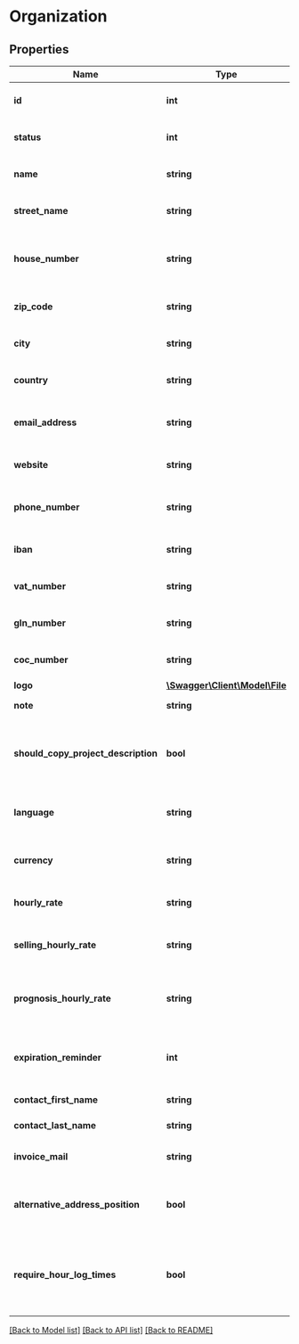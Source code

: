 # Organization

## Properties
Name | Type | Description | Notes
------------ | ------------- | ------------- | -------------
**id** | **int** | The organization ID. | [optional] 
**status** | **int** | The status of the organization. | [optional] 
**name** | **string** | The organization name. | [optional] 
**street_name** | **string** | The organization&#39;s street name. | [optional] 
**house_number** | **string** | The organization&#39;s house number (incl. additions). | [optional] 
**zip_code** | **string** | The organization&#39;s zip-code. | [optional] 
**city** | **string** | The organization&#39;s city. | [optional] 
**country** | **string** | The organization&#39;s country. | [optional] 
**email_address** | **string** | The organization&#39;s email address. | [optional] 
**website** | **string** | The organization&#39;s website. | [optional] 
**phone_number** | **string** | The organization&#39;s phone number. | [optional] 
**iban** | **string** | The organization&#39;s IBAN. | [optional] 
**vat_number** | **string** | The organization&#39;s vat number. | [optional] 
**gln_number** | **string** | The Global Location Number. | [optional] 
**coc_number** | **string** | The organization&#39;s coc number. | [optional] 
**logo** | [**\Swagger\Client\Model\File**](File.md) |  | [optional] 
**note** | **string** | Note field for organization. | [optional] 
**should_copy_project_description** | **bool** | True if the project description should be copied to an invoice. | [optional] 
**language** | **string** | The locale used by this organization, e.g.: nl-NL. | [optional] 
**currency** | **string** | The currency used by this organization, e.g.: EUR. | [optional] 
**hourly_rate** | **string** | The hourly rate for this organization. | [optional] 
**selling_hourly_rate** | **string** | The selling hourly rate for this organization. | [optional] 
**prognosis_hourly_rate** | **string** | The prognosis hourly rate for this organization. | [optional] 
**expiration_reminder** | **int** | The expiration reminder days for this organization. | [optional] 
**contact_first_name** | **string** | The contact first name. | [optional] 
**contact_last_name** | **string** | The contact last name. | [optional] 
**invoice_mail** | **string** | The invoice email address. | [optional] 
**alternative_address_position** | **bool** | Whether to show the alternative address position. | [optional] 
**require_hour_log_times** | **bool** | Whether hour log times are enabled and therefore required for this organization. | [optional] 

[[Back to Model list]](../README.md#documentation-for-models) [[Back to API list]](../README.md#documentation-for-api-endpoints) [[Back to README]](../README.md)


